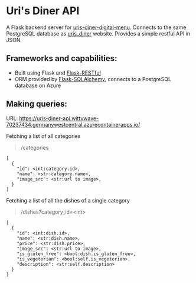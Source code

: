 # Uri's Diner API

A Flask backend server for [uris-diner-digital-menu](https://github.com/ugthefluffster/uris-diner-digital-menu). Connects to the same PostgreSQL database as [uris_diner](https://github.com/ugthefluffster/uris_diner) website. Provides a simple restful API in JSON. 

## Frameworks and capabilities:

- Built using Flask and [Flask-RESTful](https://flask-restful.readthedocs.io/en/latest/)
- ORM provided by [Flask-SQLAlchemy](https://flask-sqlalchemy.palletsprojects.com/en/3.0.x/), connects to a PostgreSQL database on Azure

## Making queries:  

URL: https://uris-diner-api.wittywave-70237434.germanywestcentral.azurecontainerapps.io/

Fetching a list of all categories
> /categories

```
[
  {
    "id": <int:category.id>,
    "name": <str:category.name>,
    "image_src": <str:url to image>,
  }
]

```
Fetching a list of all the dishes of a single category
> /dishes?category_id=\<int>

```
[
  {
    "id": <int:dish.id>,
    "name": <str:dish.name>,
    "price": <str:dish.price>,
    "image_src": <str:url to image>,
    "is_gluten_free": <bool:dish.is_gluten_free>,
    "is_vegeterian": <bool:self.is_vegeterian>,
    "description": <str:self.description>
  }
]
```
